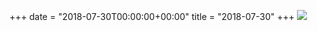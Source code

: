 +++
date = "2018-07-30T00:00:00+00:00"
title = "2018-07-30"
+++
<img class="img-fluid" src="/2018-07-30.jpg" />
